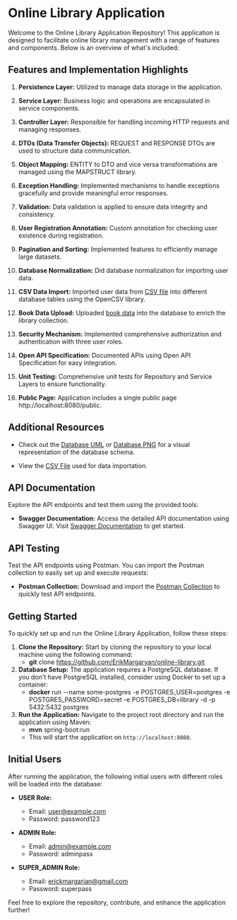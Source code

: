 # Online Library Application

Welcome to the Online Library Application Repository! This application is designed to facilitate online library management with a range of features and components. Below is an overview of what's included:

## Features and Implementation Highlights

1. **Persistence Layer:** Utilized to manage data storage in the application.

2. **Service Layer:** Business logic and operations are encapsulated in service components.

3. **Controller Layer:** Responsible for handling incoming HTTP requests and managing responses.

4. **DTOs (Data Transfer Objects):** REQUEST and RESPONSE DTOs are used to structure data communication.

5. **Object Mapping:** ENTITY to DTO and vice versa transformations are managed using the MAPSTRUCT library.

6. **Exception Handling:** Implemented mechanisms to handle exceptions gracefully and provide meaningful error responses.

7. **Validation:** Data validation is applied to ensure data integrity and consistency.

8. **User Registration Annotation:** Custom annotation for checking user existence during registration.

9. **Pagination and Sorting:** Implemented features to efficiently manage large datasets.

10. **Database Normalization:** Did database normalization for importing user data.

11. **CSV Data Import:** Imported user data from [CSV file](https://github.com/ErikMargaryan/online-library/blob/master/data-tVJ5E-PoXliPdkzyzbeE0.csv) into different database tables using the OpenCSV library.

12. **Book Data Upload:** Uploaded [book data](https://fakerapi.it/api/v1/books?_quantity=100&_locale=en_US) into the database to enrich the library collection.

13. **Security Mechanism:** Implemented comprehensive authorization and authentication with three user roles.

14. **Open API Specification:** Documented APIs using Open API Specification for easy integration.

15. **Unit Testing:** Comprehensive unit tests for Repository and Service Layers to ensure functionality.

16. **Public Page:** Application includes a single public page http://localhost:8080/public.

## Additional Resources

- Check out the [Database UML](https://github.com/ErikMargaryan/online-library/blob/master/online-library-diagram.uml) or [Database PNG](https://github.com/ErikMargaryan/online-library/blob/master/online-library-diagram.png) for a visual representation of the database schema.

- View the [CSV File](https://github.com/ErikMargaryan/online-library/blob/master/data-tVJ5E-PoXliPdkzyzbeE0.csv) used for data importation.

## API Documentation

Explore the API endpoints and test them using the provided tools:

- **Swagger Documentation:** Access the detailed API documentation using Swagger UI. Visit [Swagger Documentation](http://localhost:8080/swagger-ui/index.html) to get started.

## API Testing

Test the API endpoints using Postman. You can import the Postman collection to easily set up and execute requests:

- **Postman Collection:** Download and import the [Postman Collection](https://erikmargaryan.postman.co/workspace/New-Team-Workspace~b9b7d285-db38-4fc6-abb8-14adaa0ce421/collection/14751799-768c0a90-5c1a-4f7d-8a2e-2b575ebdae7e?action=share&creator=14751799) to quickly test API endpoints.

## Getting Started

To quickly set up and run the Online Library Application, follow these steps:

1. **Clone the Repository:** Start by cloning the repository to your local machine using the following command:
   - **git** clone https://github.com/ErikMargaryan/online-library.git
2. **Database Setup:** The application requires a PostgreSQL database. If you don't have PostgreSQL installed, consider using Docker to set up a container:
   - **docker** run --name some-postgres -e POSTGRES_USER=postgres -e POSTGRES_PASSWORD=secret -e POSTGRES_DB=library -d -p 5432:5432 postgres
4. **Run the Application:** Navigate to the project root directory and run the application using Maven:
   - **mvn** spring-boot:run
   - This will start the application on `http://localhost:8080`.

## Initial Users

After running the application, the following initial users with different roles will be loaded into the database:

- **USER Role:**
    - Email: user@example.com
    - Password: password123

- **ADMIN Role:**
    - Email: admin@example.com
    - Password: adminpass

- **SUPER_ADMIN Role:**
    - Email: erickmargarian@gmail.com
    - Password: superpass
   
Feel free to explore the repository, contribute, and enhance the application further!
